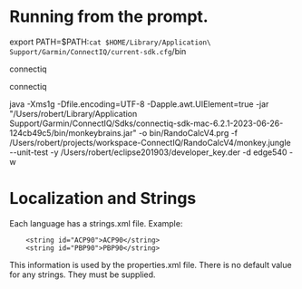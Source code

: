 # Running from the prompt.

export PATH=$PATH:`cat $HOME/Library/Application\ Support/Garmin/ConnectIQ/current-sdk.cfg`/bin

connectiq


connectiq

java -Xms1g -Dfile.encoding=UTF-8 -Dapple.awt.UIElement=true -jar "/Users/robert/Library/Application Support/Garmin/ConnectIQ/Sdks/connectiq-sdk-mac-6.2.1-2023-06-26-124cb49c5/bin/monkeybrains.jar" -o bin/RandoCalcV4.prg -f /Users/robert/projects/workspace-ConnectIQ/RandoCalcV4/monkey.jungle --unit-test  -y /Users/robert/eclipse201903/developer_key.der -d edge540 -w

# Localization and Strings 

Each language has a strings.xml file.   Example:

```
    <string id="ACP90">ACP90</string>
    <string id="PBP90">PBP90</string>
```
This information is used by the properties.xml file.   There is no default value for any strings.   They must be supplied.
